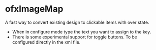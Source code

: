 ofxImageMap
===========

A fast way to convert existing design to clickable items with over state.
- When in configure mode type the text you want to assign to the key.
- There is some experimental support for toggle buttons. To be configured directly in the xml file.